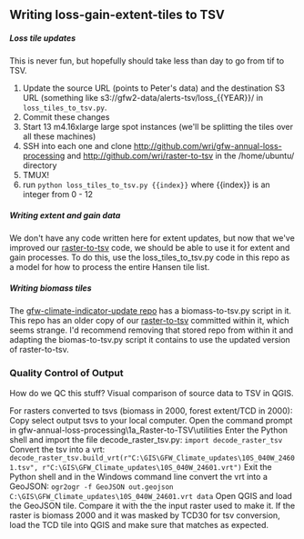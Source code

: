 ## Writing loss-gain-extent-tiles to TSV

##### Loss tile updates
This is never fun, but hopefully should take less than day to go from tif to TSV.

1. Update the source URL (points to Peter's data) and the destination S3 URL (something like s3://gfw2-data/alerts-tsv/loss_{{YEAR}}/ in `loss_tiles_to_tsv.py`.
2. Commit these changes
3. Start 13 m4.16xlarge large spot instances (we'll be splitting the tiles over all these machines)
4. SSH into each one and clone http://github.com/wri/gfw-annual-loss-processing and http://github.com/wri/raster-to-tsv in the /home/ubuntu/ directory
5. TMUX!
6. run `python loss_tiles_to_tsv.py {{index}}` where {{index}} is an integer from 0 - 12


##### Writing extent and gain data
We don't have any code written here for extent updates, but now that we've improved our [raster-to-tsv]( http://github.com/wri/raster-to-tsv) code, we should be able to use it for extent and gain processes. To do this, use the loss_tiles_to_tsv.py code in this repo as a model for how to process the entire Hansen tile list.

##### Writing biomass tiles
The [gfw-climate-indicator-update repo](https://github.com/wri/gfw-climate-indicator-update) has a biomass-to-tsv.py script in it. This repo has an older copy of our [raster-to-tsv](https://github.com/wri/raster-to-tsv) committed within it, which seems strange. I'd recommend removing that stored repo from within it and adapting the biomas-to-tsv.py script it contains to use the updated version of raster-to-tsv.

### Quality Control of Output

How do we QC this stuff? Visual comparison of source data to TSV in QGIS.

For rasters converted to tsvs (biomass in 2000, forest extent/TCD in 2000):
Copy select output tsvs to your local computer.
Open the command prompt in gfw-annual-loss-processing\1a_Raster-to-TSV\utilities
Enter the Python shell and import the file decode_raster_tsv.py: `import decode_raster_tsv`
Convert the tsv into a vrt: `decode_raster_tsv.build_vrt(r"C:\GIS\GFW_Climate_updates\10S_040W_24601.tsv", r"C:\GIS\GFW_Climate_updates\10S_040W_24601.vrt")`
Exit the Python shell and in the Windows command line convert the vrt into a GeoJSON: `ogr2ogr -f GeoJSON out.geojson C:\GIS\GFW_Climate_updates\10S_040W_24601.vrt data`
Open QGIS and load the GeoJSON tile. Compare it with the the input raster used to make it. If the raster is biomass 2000 and it was masked by TCD30 for tsv conversion, load the TCD tile into QGIS and make sure that matches as expected.
